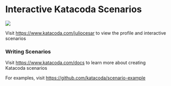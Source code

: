 # Interactive Katacoda Scenarios

[![](http://shields.katacoda.com/katacoda/juliocesar/count.svg)](https://www.katacoda.com/juliocesar "Get your profile on Katacoda.com")

Visit https://www.katacoda.com/juliocesar to view the profile and interactive scenarios

### Writing Scenarios
Visit https://www.katacoda.com/docs to learn more about creating Katacoda scenarios

For examples, visit https://github.com/katacoda/scenario-example

